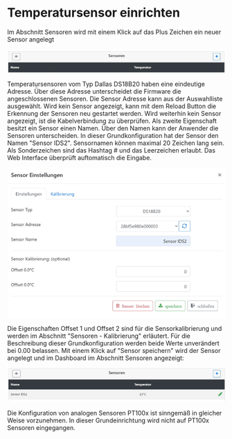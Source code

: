 # Temperatursensor einrichten

Im Abschnitt Sensoren wird mit einem Klick auf das Plus Zeichen ein neuer Sensor angelegt

![Sensoren anlegen](/docs/img/Sensor-einrichten.jpg)

Temperatursensoren vom Typ Dallas DS18B20 haben eine eindeutige Adresse. Über diese Adresse unterscheidet die Firmware die angeschlossenen Sensoren. Die Sensor Adresse kann aus der Auswahlliste ausgewählt. Wird kein Sensor angezeigt, kann mit dem Reload Button die Erkennung der Sensoren neu gestartet werden. Wird weiterhin kein Sensor angezeigt, ist die Kabelverbindung zu überprüfen. Als zweite Eigenschaft besitzt ein Sensor einen Namen. Über den Namen kann der Anwender die Sensoren unterscheiden. In dieser Grundkonfiguration hat der Sensor den Namen "Sensor IDS2".&#x20;
Sensornamen können maximal 20 Zeichen lang sein. Als Sonderzeichen sind das Hashtag # und das Leerzeichen erlaubt. Das Web Interface überprüft auftomatisch die Eingabe.

![Sensoren konfigurieren](/docs/img/Sensor-einstellungen.jpg)

Die Eigenschaften Offset 1 und Offset 2 sind für die Sensorkalibrierung und werden im Abschnitt "Sensoren - Kalibrierung" erläutert. Für die Beschreibung dieser Grundkonfiguration werden beide Werte unverändert bei 0.00 belassen. Mit einem Klick auf "Sensor speichern" wird der Sensor angelegt und im Dashboard im Abschnitt Sensoren angezeigt:

![Sensoren Dashboard](/docs/img/Sensor-dashboard.jpg)

Die Konfiguration von analogen Sensoren PT100x ist sinngemäß in gleicher Weise vorzunehmen. In dieser Grundeinrichtung wird nicht auf PT100x Sensoren eingegangen.

